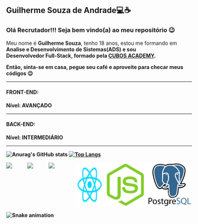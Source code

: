 ## Guilherme Souza de Andrade💻☕
<h3>Olá Recrutador!!! Seja bem vindo(a) ao meu repositório 😉</h3>
<p> Meu nome é <strong>Guilherme Souza</strong>, tenho 18 anos, estou me formando em <strong>Analise e Desenvolvimento de Sistemas(ADS)<strong> e sou <br><strong>Desenvolvedor Full-Stack</strong>, formado pela <a href="https://cubos.academy/">CUBOS ACADEMY</a>.
  <p><strong>Então, sinta-se em casa, pegue seu café e aproveite para checar meus códigos</strong> 😉<p>
  
--------------------------------
  <h4>FRONT-END:</h4>
 <p>Nível: <strong>AVANÇADO</strong></p>
  
--------------------------------
  
  <h4>BACK-END:</h4>
  <p>Nível: <strong>INTERMEDIÁRIO</strong></p>
  
  
  -----------------------
<!--   <p>As principais tecnologias que utilizo são:<p> -->
<!-- 
<br><br><br> -->
<!-- <div style="display:flex; flex-direction:row; justify-content:space-between">
<img style="width:250px; margin-rigth:1000px;" src= "https://user-images.githubusercontent.com/90470148/165853614-db471f93-e56d-4592-a8cd-d4d52064ff11.gif">
</div> -->

![Anurag's GitHub stats](https://github-readme-stats.vercel.app/api?username=Guilherm3souzaA&show_icons=true&theme=tokyonight)
[![Top Langs](https://github-readme-stats.vercel.app/api/top-langs/?username=Guilherm3souzaA&show_icons=true&theme=tokyonight)](https://github.com/Guilherm3souzaA/github-readme-stats)

<div style="display:flex; flex-direction:row;">
<img style="width:100px;" src="https://raw.githubusercontent.com/abranhe/programming-languages-logos/30a0ecf99188be99a3c75a00efb5be61eca9c382/src/html/html.svg">
<img style="width:100px" src="https://raw.githubusercontent.com/get-icon/geticon/fc0f660daee147afb4a56c64e12bde6486b73e39/icons/css-3.svg">
  <img style="width:130px" src="https://upload.wikimedia.org/wikipedia/commons/thumb/b/ba/Javascript_badge.svg/1200px-Javascript_badge.svg.png">
  <img style="width:130px" src="https://raw.githubusercontent.com/vscode-icons/vscode-icons/33ca2911696d1c4d34bf193971b87b46a07514d4/icons/file_type_reactjs.svg">
   <img style="width:120px" src="https://raw.githubusercontent.com/devicons/devicon/1119b9f84c0290e0f0b38982099a2bd027a48bf1/icons/nodejs/nodejs-original.svg">
  <img style="width:120px" src="https://raw.githubusercontent.com/cncf/landscape/3fc3b47c3c75987e432b058e0dc06facd721dbfa/hosted_logos/postgre-sql.svg">
  
</div>
  
  
  
  ![Snake animation](https://github.com/Guilherm3souzaA/Guilherm3souzaA/blob/output/github-contribution-grid-snake.svg)

